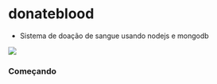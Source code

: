 # donateblood
* Sistema de doação de sangue usando nodejs e mongodb

![](http://i.giphy.com/fx0Eu0Hbi46ZulQqyu.gif)


### Começando
